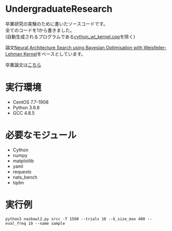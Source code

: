 # UndergraduateResearch
卒業研究の実験のために書いたソースコードです。<br>
全てのコードを1から書きました。<br>
(自動生成されるプログラムである[cython_wl_kernel.cpp](cython_wl_kernel.cpp)を除く)

論文[Neural Architecture Search using Bayesian Optimisation with Weisfeiler-Lehman Kernel](https://arxiv.org/abs/2006.07556v1)をベースとしています。

卒業論文は[こちら](https://drive.google.com/file/d/1C9roMHSPTDO5KhsnYaoSr7gMs4ZYpqzj/view)

# 実行環境
- CentOS 7.7-1908
- Python 3.6.8
- GCC 4.8.5

# 必要なモジュール
- Cython
- numpy 
- matplotlib
- yaml
- requests
- nats_bench
- tqdm

# 実行例
`python3 nasbowl2.py srcc -T 1500 --trials 10 --k_size_max 400 --eval_freq 10 --name sample`